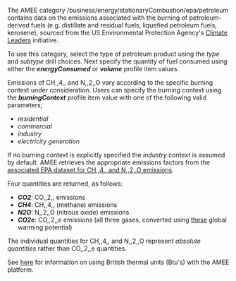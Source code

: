 The AMEE category /business/energy/stationaryCombustion/epa/petroleum
contains data on the emissions associated with the burning of
petroleum-derived fuels (e.g. distillate and residual fuels, liquefied
petroleum fuels, kerosene), sourced from the US Environmental Protection
Agency's [Climate Leaders](Climate_Leaders) initiative.

To use this category, select the type of petroleum product using the
*type* and *subtype* drill choices. Next specify the quantity of fuel
consumed using either the ***energyConsumed*** or ***volume*** profile
item values.

Emissions of CH,,4,, and N,,2,,O vary according to the specific burning
context under consideration. Users can specify the burning context using
the ***burningContext*** profile item value with one of the following
valid parameters;

  - *residential*
  - *commercial*
  - *industry*
  - *electricity generation*

If no burning context is explicitly specified the *industry* context is
assumed by default. AMEE retrieves the appropriate emissions factors
from the [associated EPA dataset for CH,,4,, and N,,2,,O
emissions](CH4_and_N20_emissions_from_stationary_combustion).

Four quantities are returned, as follows:

  - ***CO2***: CO,,2,, emissions
  - ***CH4***: CH,,4,, (methane) emissions
  - ***N2O***: N,,2,,O (nitrous oxide) emissions
  - ***CO2e***: CO,,2,,e emissions (all three gases, converted using
    [these](Greenhouse_gases_Global_warming_potentials) global warming
    potential)

The individual quantities for CH,,4,, and N,,2,,O represent *absolute
quantities* rather than CO,,2,,e quantities.

See [here](British_thermal_units) for information on using British
thermal units (Btu's) with the AMEE platform.
